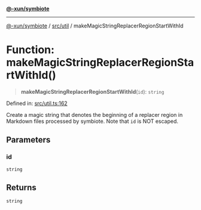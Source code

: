 [**@-xun/symbiote**](../../../README.md)

***

[@-xun/symbiote](../../../README.md) / [src/util](../README.md) / makeMagicStringReplacerRegionStartWithId

# Function: makeMagicStringReplacerRegionStartWithId()

> **makeMagicStringReplacerRegionStartWithId**(`id`): `string`

Defined in: [src/util.ts:162](https://github.com/Xunnamius/symbiote/blob/d4d5b078ef9485d85dd433ed75cef391a4a9376d/src/util.ts#L162)

Create a magic string that denotes the beginning of a replacer region in
Markdown files processed by symbiote. Note that `id` is NOT escaped.

## Parameters

### id

`string`

## Returns

`string`
